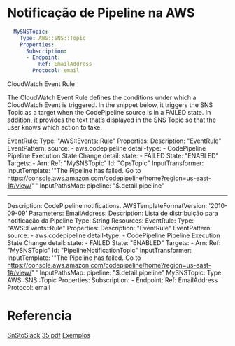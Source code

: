 # Notificação de Pipeline na AWS

```yaml
  MySNSTopic:
    Type: AWS::SNS::Topic
    Properties:
      Subscription:
      - Endpoint:
          Ref: EmailAddress
        Protocol: email
```


CloudWatch Event Rule

The CloudWatch Event Rule defines the conditions under which a CloudWatch Event is triggered. In the snippet below, it triggers the SNS Topic as a target when the CodePipeline source is in a FAILED state. In addition, it provides the text that’s displayed in the SNS Topic so that the user knows which action to take.

EventRule:
    Type: "AWS::Events::Rule"
    Properties:
      Description: "EventRule"
      EventPattern:
        source:
        - aws.codepipeline
        detail-type:
        - CodePipeline Pipeline Execution State Change
        detail:
          state:
          - FAILED
      State: "ENABLED"
      Targets:
        -
          Arn:
            Ref: "MySNSTopic"
          Id: "OpsTopic"
          InputTransformer:
            InputTemplate: '"The Pipeline  has failed. Go to https://console.aws.amazon.com/codepipeline/home?region=us-east-1#/view/" '
            InputPathsMap:
              pipeline: "$.detail.pipeline"


---
Description: CodePipeline notifications.
AWSTemplateFormatVersion: '2010-09-09'
Parameters:
  EmailAddress:
    Description: Lista de distribuição para notificação da Pipeline
    Type: String
Resources:
  EventRule: 
    Type: "AWS::Events::Rule"
    Properties: 
      Description: "EventRule"
      EventPattern: 
        source:
        - aws.codepipeline
        detail-type:
        - CodePipeline Pipeline Execution State Change
        detail:
          state:
          - FAILED
      State: "ENABLED"
      Targets: 
        - 
          Arn: 
            Ref: "MySNSTopic"
          Id: "PipelineNotificationTopic"
          InputTransformer:
            InputTemplate: '"The Pipeline <pipeline> has failed. Go to https://console.aws.amazon.com/codepipeline/home?region=us-east-1#/view/<pipeline>" '
            InputPathsMap:
              pipeline: "$.detail.pipeline" 
  MySNSTopic:
    Type: AWS::SNS::Topic
    Properties:
      Subscription:
      - Endpoint:
          Ref: EmailAddress
Protocol: email


# Referencia
[SnStoSlack](https://medium.com/cohealo-engineering/how-set-up-a-slack-channel-to-be-an-aws-sns-subscriber-63b4d57ad3ea)
[35.pdf](https://d1.awsstatic.com/events/jp/2018/summit/tokyo/aws/35.pdf)
[Exemplos](https://github.com/awsdocs/aws-cloudformation-user-guide/tree/master/doc_source)